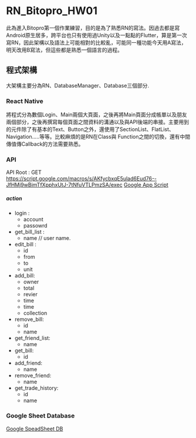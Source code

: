 # RN_Bitopro_HW01

此為進入Bitopro第一個作業練習，目的是為了熟悉RN的寫法。因過去都是寫Android原生居多，跨平台也只有使用過Unity以及一點點的Flutter，算是第一次寫RN，因此架構以及語法上可能相對的比較亂，可能同一種功能今天用A寫法，明天改用B寫法，但這些都是熟悉一個語言的過程。

## 程式架構
大架構主要分為RN、DatabaseManager、Database三個部分.  
### React Native 
將程式分為數個Login、Main兩個大頁面，之後再將Main頁面分成帳單以及朋友兩個部分，之後再撰寫每個頁面之間資料的溝通以及與API後端的串接。主要用到的元件除了有基本的Text、Button之外，還使用了SectionList、FlatList、Navigation.....等等。比較麻煩的是RN在Class與
Function之間的切換，還有中間傳值傳Callback的方法需要熟悉。

   
### API
API Root : GET https://script.google.com/macros/s/AKfycbxqE5ulad6Eud76--JfHMj9wBimTfXpphxUtJ-7tNfuVTLPmzSA/exec
[Google App Script](https://script.google.com/d/1Vo5LciDOdjbkLBvATRZZfoBKYwYsdeUUsFZ80FjIwnZ2005hnLh0rzTR/edit?usp=sharing)    

##### action
* login :
  * account
  * passowrd
* get_bill_list :
  * name // user name.  
* edit_bill : 
  * id
  * from 
  * to 
  * unit
* add_bill:
  * owner
  * total 
  * revier
  * time
  * time
  * collection
* remove_bill:
  * id 
  * name
* get_friend_list:
  * name
* get_bill:
  * id
* add_friend:
  * name
* remove_friend:
  * name
* get_trade_history:
  * id
  * name

### Google Sheet Database


[Google SpeadSheet DB](https://docs.google.com/spreadsheets/d/1LaApddsT81_zN34lSmcMfg8MQV0yFtOfXHEFt-I4otg/edit#gid=420268058)
